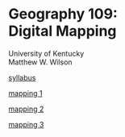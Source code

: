 # Geography 109: <br>Digital Mapping

University of Kentucky
<br>Matthew W. Wilson

[syllabus](syllabus.md)

[mapping 1](mapping-1)

[mapping 2](mapping-2)

[mapping 3](mapping-3)
